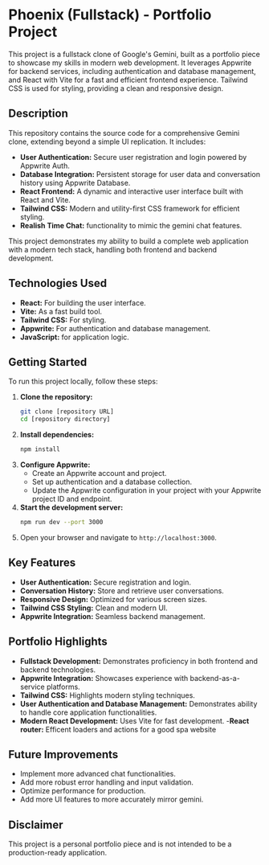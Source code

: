 # Phoenix (Fullstack) - Portfolio Project

This project is a fullstack clone of Google's Gemini, built as a portfolio piece to showcase my skills in modern web development. It leverages Appwrite for backend services, including authentication and database management, and React with Vite for a fast and efficient frontend experience. Tailwind CSS is used for styling, providing a clean and responsive design.

## Description

This repository contains the source code for a comprehensive Gemini clone, extending beyond a simple UI replication. It includes:

- **User Authentication:** Secure user registration and login powered by Appwrite Auth.
- **Database Integration:** Persistent storage for user data and conversation history using Appwrite Database.
- **React Frontend:** A dynamic and interactive user interface built with React and Vite.
- **Tailwind CSS:** Modern and utility-first CSS framework for efficient styling.
- **Realish Time Chat:** functionality to mimic the gemini chat features.

This project demonstrates my ability to build a complete web application with a modern tech stack, handling both frontend and backend development.

## Technologies Used

- **React:** For building the user interface.
- **Vite:** As a fast build tool.
- **Tailwind CSS:** For styling.
- **Appwrite:** For authentication and database management.
- **JavaScript:** for application logic.

## Getting Started

To run this project locally, follow these steps:

1.  **Clone the repository:**
    ```bash
    git clone [repository URL]
    cd [repository directory]
    ```
2.  **Install dependencies:**
    ```bash
    npm install
    ```
3.  **Configure Appwrite:**
    - Create an Appwrite account and project.
    - Set up authentication and a database collection.
    - Update the Appwrite configuration in your project with your Appwrite project ID and endpoint.
4.  **Start the development server:**
    ```bash
    npm run dev --port 3000
    ```
5.  Open your browser and navigate to `http://localhost:3000`.

## Key Features

- **User Authentication:** Secure registration and login.
- **Conversation History:** Store and retrieve user conversations.
- **Responsive Design:** Optimized for various screen sizes.
- **Tailwind CSS Styling:** Clean and modern UI.
- **Appwrite Integration:** Seamless backend management.

## Portfolio Highlights

- **Fullstack Development:** Demonstrates proficiency in both frontend and backend technologies.
- **Appwrite Integration:** Showcases experience with backend-as-a-service platforms.
- **Tailwind CSS:** Highlights modern styling techniques.
- **User Authentication and Database Management:** Demonstrates ability to handle core application functionalities.
- **Modern React Development:** Uses Vite for fast development. -**React router:** Efficent loaders and actions for a good spa website

## Future Improvements

- Implement more advanced chat functionalities.
- Add more robust error handling and input validation.
- Optimize performance for production.
- Add more UI features to more accurately mirror gemini.

## Disclaimer

This project is a personal portfolio piece and is not intended to be a production-ready application.
